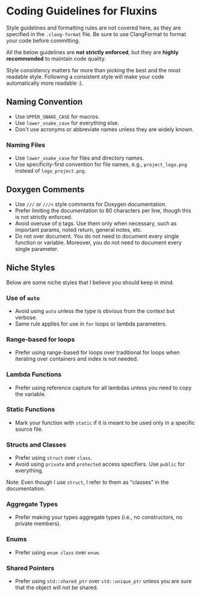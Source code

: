 # Coding Guidelines for Fluxins

Style guidelines and formatting rules are not covered here, as they are specified in the `.clang-format` file. Be sure to use ClangFormat to format your code before committing.

All the below guidelines are **not strictly enforced**, but they are **highly recommended** to maintain code quality.

Style consistency matters far more than picking the best and the most readable style. Following a consistent style will make your code automatically more readable :).

## Naming Convention

- Use `UPPER_SNAKE_CASE` for macros.
- Use `lower_snake_case` for everything else.
- Don't use acronyms or abbreviate names unless they are widely known.

### Naming Files

- Use `lower_snake_case` for files and directory names.
- Use specificity-first convention for file names, e.g., `project_logo.png` instead of `logo_project.png`.

## Doxygen Comments

- Use `///` or `///<` style comments for Doxygen documentation.
- Prefer limiting the documentation to 80 characters per line, though this is not strictly enforced.
- Avoid overuse of `@` tags. Use them only when necessary, such as important params, noted return, general notes, etc.
- Do not over document. You do not need to document every single function or variable. Moreover, you do not need to document every single parameter.

## Niche Styles

Below are some niche styles that I believe you should keep in mind.

### Use of `auto`

- Avoid using `auto` unless the type is obvious from the context but verbose.
- Same rule applies for use in `for` loops or lambda parameters.

### Range-based for loops

- Prefer using range-based for loops over traditional for loops when iterating over containers and index is not needed.

### Lambda Functions

- Prefer using reference capture for all lambdas unless you need to copy the variable.

### Static Functions

- Mark your function with `static` if it is meant to be used only in a specific source file.

### Structs and Classes

- Prefer using `struct` over `class`.
- Avoid using `private` and `protected` access specifiers. Use `public` for everything.

Note: Even though I use `struct`, I refer to them as "classes" in the documentation.

### Aggregate Types

- Prefer making your types aggregate types (i.e., no constructors, no private members).

### Enums

- Prefer using `enum class` over `enum`.

### Shared Pointers

- Prefer using `std::shared_ptr` over `std::unique_ptr` unless you are sure that the object will not be shared.
